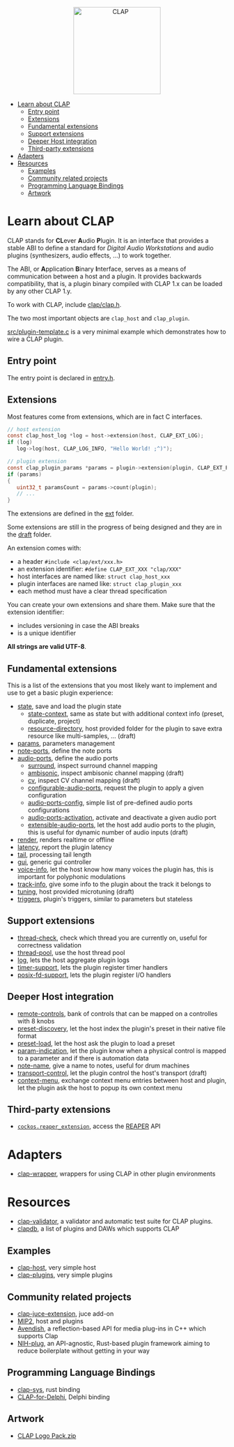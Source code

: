 <p align=center>
  <picture>
    <source media="(prefers-color-scheme: dark)" srcset="https://raw.githubusercontent.com/free-audio/clap/main/artwork/clap-full-logo-white.png">
    <source media="(prefers-color-scheme: light)" srcset="https://raw.githubusercontent.com/free-audio/clap/main/artwork/clap-full-logo-black.png">
    <img alt="CLAP" title="Clever Audio Plugin" src="https://raw.githubusercontent.com/free-audio/clap/main/artwork/clap-full-logo-black.png" width=200>
  </picture>
</p>

- [Learn about CLAP](#learn-about-clap)
  - [Entry point](#entry-point)
  - [Extensions](#extensions)
  - [Fundamental extensions](#fundamental-extensions)
  - [Support extensions](#support-extensions)
  - [Deeper Host integration](#deeper-host-integration)
  - [Third-party extensions](#third-party-extensions)
- [Adapters](#adapters)
- [Resources](#resources)
  - [Examples](#examples)
  - [Community related projects](#community-related-projects)
  - [Programming Language Bindings](#programming-language-bindings)
  - [Artwork](#artwork)

# Learn about CLAP

CLAP stands for **CL**ever **A**udio **P**lugin. It is an interface that
provides a stable ABI to define a standard for *Digital Audio Workstations* and
audio plugins (synthesizers, audio effects, ...) to work together.

The ABI, or **A**pplication **B**inary **I**nterface, serves as a means of
communication between a host and a plugin. It provides backwards compatibility,
that is, a plugin binary compiled with CLAP 1.x can be loaded by any other
CLAP 1.y.

To work with CLAP, include [clap/clap.h](include/clap/clap.h).

The two most important objects are `clap_host` and `clap_plugin`.

[src/plugin-template.c](src/plugin-template.c) is a very minimal example which demonstrates how to wire a CLAP plugin.

## Entry point

The entry point is declared in [entry.h](include/clap/entry.h).

## Extensions

Most features come from extensions, which are in fact C interfaces.
```C
// host extension
const clap_host_log *log = host->extension(host, CLAP_EXT_LOG);
if (log)
   log->log(host, CLAP_LOG_INFO, "Hello World! ;^)");

// plugin extension
const clap_plugin_params *params = plugin->extension(plugin, CLAP_EXT_PARAMS);
if (params)
{
   uint32_t paramsCount = params->count(plugin);
   // ...
}
```

The extensions are defined in the [ext](include/clap/ext) folder.

Some extensions are still in the progress of being designed and they are in
the [draft](include/clap/ext/draft) folder.

An extension comes with:
- a header `#include <clap/ext/xxx.h>`
- an extension identifier: `#define CLAP_EXT_XXX "clap/XXX"`
- host interfaces are named like: `struct clap_host_xxx`
- plugin interfaces are named like: `struct clap_plugin_xxx`
- each method must have a clear thread specification

You can create your own extensions and share them. Make sure that the extension identifier:
- includes versioning in case the ABI breaks
- is a unique identifier

**All strings are valid UTF-8**.

## Fundamental extensions

This is a list of the extensions that you most likely want to implement
and use to get a basic plugin experience:
- [state](include/clap/ext/state.h), save and load the plugin state
  - [state-context](include/clap/ext/state-context.h), same as state but with additional context info (preset, duplicate, project)
  - [resource-directory](include/clap/ext/draft/resource-directory.h), host provided folder for the plugin to save extra resource like multi-samples, ... (draft)
- [params](include/clap/ext/params.h), parameters management
- [note-ports](include/clap/ext/note-ports.h), define the note ports
- [audio-ports](include/clap/ext/audio-ports.h), define the audio ports
  - [surround](include/clap/ext/surround.h), inspect surround channel mapping
  - [ambisonic](include/clap/ext/draft/ambisonic.h), inspect ambisonic channel mapping (draft)
  - [cv](include/clap/ext/draft/cv.h), inspect CV channel mapping (draft)
  - [configurable-audio-ports](include/clap/ext/configurable-audio-ports.h), request the plugin to apply a given configuration
  - [audio-ports-config](include/clap/ext/audio-ports-config.h), simple list of pre-defined audio ports configurations
  - [audio-ports-activation](include/clap/ext/audio-ports-activation.h), activate and deactivate a given audio port
  - [extensible-audio-ports](include/clap/ext/draft/extensible-audio-ports.h), let the host add audio ports to the plugin, this is useful for dynamic number of audio inputs (draft)
- [render](include/clap/ext/render.h), renders realtime or offline
- [latency](include/clap/ext/latency.h), report the plugin latency
- [tail](include/clap/ext/tail.h), processing tail length
- [gui](include/clap/ext/gui.h), generic gui controller
- [voice-info](include/clap/ext/voice-info.h), let the host know how many voices the plugin has, this is important for polyphonic modulations
- [track-info](include/clap/ext/track-info.h), give some info to the plugin about the track it belongs to
- [tuning](include/clap/ext/draft/tuning.h), host provided microtuning (draft)
- [triggers](include/clap/ext/draft/triggers.h), plugin's triggers, similar to parameters but stateless

## Support extensions

- [thread-check](include/clap/ext/thread-check.h), check which thread you are currently on, useful for correctness validation
- [thread-pool](include/clap/ext/thread-pool.h), use the host thread pool
- [log](include/clap/ext/log.h), lets the host aggregate plugin logs
- [timer-support](include/clap/ext/timer-support.h), lets the plugin register timer handlers
- [posix-fd-support](include/clap/ext/posix-fd-support.h), lets the plugin register I/O handlers

## Deeper Host integration

- [remote-controls](include/clap/ext/remote-controls.h), bank of controls that can be mapped on a controlles with 8 knobs
- [preset-discovery](include/clap/factory/preset-discovery.h), let the host index the plugin's preset in their native file format
- [preset-load](include/clap/ext/preset-load.h), let the host ask the plugin to load a preset
- [param-indication](include/clap/ext/param-indication.h), let the plugin know when a physical control is mapped to a parameter and if there is automation data
- [note-name](include/clap/ext/note-name.h), give a name to notes, useful for drum machines
- [transport-control](include/clap/ext/draft/transport-control.h), let the plugin control the host's transport (draft)
- [context-menu](include/clap/ext/context-menu.h), exchange context menu entries between host and plugin, let the plugin ask the host to popup its own context menu

## Third-party extensions

- [`cockos.reaper_extension`](https://github.com/justinfrankel/reaper-sdk/blob/main/reaper-plugins/reaper_plugin.h#L138), access the [REAPER](http://reaper.fm) API

# Adapters

- [clap-wrapper](https://github.com/free-audio/clap-wrapper), wrappers for using CLAP in other plugin environments

# Resources

- [clap-validator](https://github.com/robbert-vdh/clap-validator), a validator and automatic test suite for CLAP plugins.
- [clapdb](https://clapdb.tech), a list of plugins and DAWs which supports CLAP

## Examples

- [clap-host](https://github.com/free-audio/clap-host), very simple host
- [clap-plugins](https://github.com/free-audio/clap-plugins), very simple plugins

## Community related projects

- [clap-juce-extension](https://github.com/free-audio/clap-juce-extension), juce add-on
- [MIP2](https://github.com/skei/MIP2), host and plugins
- [Avendish](https://github.com/celtera/avendish), a reflection-based API for media plug-ins in C++ which supports Clap
- [NIH-plug](https://github.com/robbert-vdh/nih-plug), an API-agnostic, Rust-based plugin framework aiming to reduce boilerplate without getting in your way

## Programming Language Bindings

- [clap-sys](https://github.com/glowcoil/clap-sys), rust binding
- [CLAP-for-Delphi](https://github.com/Bremmers/CLAP-for-Delphi), Delphi binding

## Artwork

 - [CLAP Logo Pack.zip](https://github.com/free-audio/clap/files/8805281/CLAP.Logo.Pack.zip)
